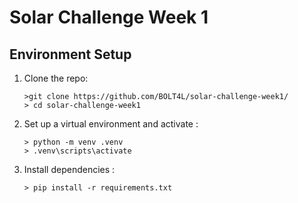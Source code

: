 # Solar Challenge Week 1

## Environment Setup
1. Clone the repo:
   ``` terminal 
   >git clone https://github.com/BOLT4L/solar-challenge-week1/
   > cd solar-challenge-week1
2. Set up a virtual environment and activate :
   ``` terminal 
   > python -m venv .venv
   > .venv\scripts\activate 
3. Install dependencies :
   ``` terminal
   > pip install -r requirements.txt
  
